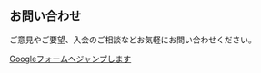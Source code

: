 ## お問い合わせ
ご意見やご要望、入会のご相談などお気軽にお問い合わせください。

[Googleフォームへジャンプします](https://forms.gle/SRHpkVtxykxSA6989)